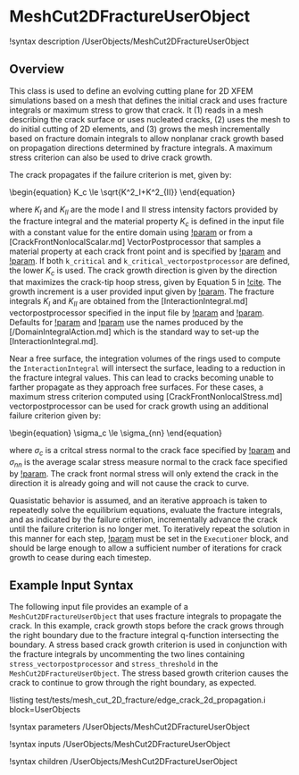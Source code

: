 # MeshCut2DFractureUserObject

!syntax description /UserObjects/MeshCut2DFractureUserObject

## Overview

This class is used to define an evolving cutting plane for 2D XFEM simulations based on a mesh that defines the initial crack and uses fracture integrals or maximum stress to grow that crack. It (1) reads in a mesh describing the crack surface or uses nucleated cracks, (2) uses the mesh to do initial cutting of 2D elements, and (3) grows the mesh incrementally based on fracture domain integrals to allow nonplanar crack growth based on propagation directions determined by fracture integrals.  A maximum stress criterion can also be used to drive crack growth.

The crack propagates if the failure criterion is met, given by:

\begin{equation}
K_c \le \sqrt{K^2_I+K^2_{II}}
\end{equation}

where $K_I$ and $K_{II}$ are the mode I and II stress intensity factors provided by the fracture integral and the material property $K_c$ is defined in the input file with a constant value for the entire domain using [!param](/UserObjects/MeshCut2DFractureUserObject/k_critical) or from a [CrackFrontNonlocalScalar.md] VectorPostprocessor that samples a material property at each crack front point and is specified by [!param](/UserObjects/MeshCut2DFractureUserObject/k_critical_vectorpostprocessor) and [!param](/UserObjects/MeshCut2DFractureUserObject/k_critical_vector_name).  If both `k_critical` and `k_critical_vectorpostprocessor` are defined, the lower $K_c$ is used.  The crack growth direction is given by the direction that maximizes the crack-tip hoop stress, given by Equation 5 in [!cite](jiang2020).  The growth increment is a user provided input given by [!param](/UserObjects/MeshCut2DFractureUserObject/growth_increment).  The fracture integrals $K_I$ and $K_{II}$ are obtained from the [InteractionIntegral.md] vectorpostprocessor specified in the input file by [!param](/UserObjects/MeshCut2DFractureUserObject/ki_vectorpostprocessor) and [!param](/UserObjects/MeshCut2DFractureUserObject/kii_vectorpostprocessor).  Defaults for [!param](/UserObjects/MeshCut2DFractureUserObject/ki_vectorpostprocessor) and [!param](/UserObjects/MeshCut2DFractureUserObject/kii_vectorpostprocessor) use the names produced by the [/DomainIntegralAction.md] which is the standard way to set-up the [InteractionIntegral.md].

Near a free surface, the integration volumes of the rings used to compute the `InteractionIntegral` will intersect the surface, leading to a reduction in the fracture integral values.  This can lead to cracks becoming unable to farther propagate as they approach free surfaces.  For these cases, a maximum stress criterion computed using [CrackFrontNonlocalStress.md] vectorpostprocessor can be used for crack growth using an additional failure criterion given by:

\begin{equation}
\sigma_c \le \sigma_{nn}
\end{equation}

where $\sigma_c$ is a critcal stress normal to the crack face specified by [!param](/UserObjects/MeshCut2DFractureUserObject/stress_threshold) and $\sigma_{nn}$ is the average scalar stress measure normal to the crack face specified by [!param](/UserObjects/MeshCut2DFractureUserObject/stress_vectorpostprocessor).  The crack front normal stress will only extend the crack in the direction it is already going and will not cause the crack to curve.

Quasistatic behavior is assumed, and an iterative approach is taken to repeatedly solve the equilibrium equations, evaluate the fracture integrals, and as indicated by the failure criterion, incrementally advance the crack until the failure criterion is no longer met. To iteratively repeat the solution in this manner for each step, [!param](/Executioner/Steady/max_xfem_update) must be set in the `Executioner` block, and should be large enough to allow a sufficient number of iterations for crack growth to cease during each timestep.

## Example Input Syntax

The following input file provides an example of a `MeshCut2DFractureUserObject` that uses fracture integrals to propagate the crack.  In this example, crack growth stops before the crack grows through the right boundary due to the fracture integral q-function intersecting the boundary.  A stress based crack growth criterion is used in conjunction with the fracture integrals by uncommenting the two lines containing `stress_vectorpostprocessor` and `stress_threshold` in the `MeshCut2DFractureUserObject`.  The stress based growth criterion causes the crack to continue to grow through the right boundary, as expected.

!listing test/tests/mesh_cut_2D_fracture/edge_crack_2d_propagation.i block=UserObjects

!syntax parameters /UserObjects/MeshCut2DFractureUserObject

!syntax inputs /UserObjects/MeshCut2DFractureUserObject

!syntax children /UserObjects/MeshCut2DFractureUserObject
